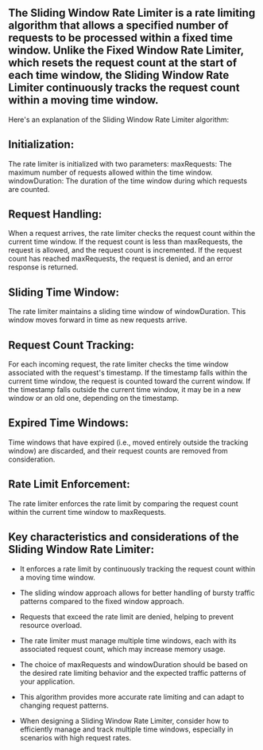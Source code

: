 ## The Sliding Window Rate Limiter is a rate limiting algorithm that allows a specified number of requests to be processed within a fixed time window. Unlike the Fixed Window Rate Limiter, which resets the request count at the start of each time window, the Sliding Window Rate Limiter continuously tracks the request count within a moving time window.

Here's an explanation of the Sliding Window Rate Limiter algorithm:

## Initialization:

The rate limiter is initialized with two parameters:
maxRequests: The maximum number of requests allowed within the time window.
windowDuration: The duration of the time window during which requests are counted.
## Request Handling:

When a request arrives, the rate limiter checks the request count within the current time window.
If the request count is less than maxRequests, the request is allowed, and the request count is incremented.
If the request count has reached maxRequests, the request is denied, and an error response is returned.
## Sliding Time Window:

The rate limiter maintains a sliding time window of windowDuration. This window moves forward in time as new requests arrive.
## Request Count Tracking:

For each incoming request, the rate limiter checks the time window associated with the request's timestamp.
If the timestamp falls within the current time window, the request is counted toward the current window.
If the timestamp falls outside the current time window, it may be in a new window or an old one, depending on the timestamp.
## Expired Time Windows:

Time windows that have expired (i.e., moved entirely outside the tracking window) are discarded, and their request counts are removed from consideration.
## Rate Limit Enforcement:

The rate limiter enforces the rate limit by comparing the request count within the current time window to maxRequests.
## Key characteristics and considerations of the Sliding Window Rate Limiter:

- It enforces a rate limit by continuously tracking the request count within a moving time window.

- The sliding window approach allows for better handling of bursty traffic patterns compared to the fixed window approach.

- Requests that exceed the rate limit are denied, helping to prevent resource overload.

- The rate limiter must manage multiple time windows, each with its associated request count, which may increase memory usage.

- The choice of maxRequests and windowDuration should be based on the desired rate limiting behavior and the expected traffic patterns of your application.

- This algorithm provides more accurate rate limiting and can adapt to changing request patterns.

- When designing a Sliding Window Rate Limiter, consider how to efficiently manage and track multiple time windows, especially in scenarios with high request rates.
